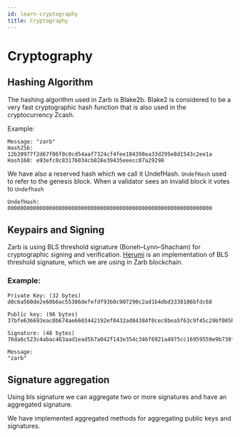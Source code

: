 ```yaml
---
id: learn-cryptography
title: Cryptography
---
```


# Cryptography

## Hashing Algorithm

The hashing algorithm used in Zarb is Blake2b. Blake2 is considered to be a very fast cryptographic
hash function that is also used in the cryptocurrency Zcash.

Example:

```
Message: "zarb"
Hash256: 12b38977f2d67f06f0c0cd54aaf7324cf4fee184398ea33d295e8d1543c2ee1a
Hash160: e93efc0c83176034cb828e39435eeecc07a29298
```

We have also a reserved hash which we call it UndefHash. `UndefHash` used to refer to the genesis
block. When a validator sees an invalid block it votes to `Undefhash`

```
UndefHash: 0000000000000000000000000000000000000000000000000000000000000000
```

## Keypairs and Signing

Zarb is using BLS threshold signature (Boneh–Lynn–Shacham) for cryptographic signing and
verification. [Herumi](https://github.com/herumi/bls) is an implementation of BLS threshold
signature, which we are using in Zarb blockchain.

### Example:

```
Private Key: (32 bytes)
d0c6a560de2e60b6ac55386defefdf93b0c907290c2ad1b4dbd3338186bfdc68

Public key: (96 bytes)
37bfe636693eac0b674ae6603442192ef0432ad84384f0cec8bea5f63c9f45c29bf085b8b9b7f069ae873ccefe61a50a59ad3fefd729af5d63e9cb2325a8f064ab2514b3f846dbfded53234800603a9e752422ad48b99f835bcd95df945aac93

Signature: (48 bytes)
76da6c523c4abac463aad1ead5b7a042f143e354c346f6921a4975cc16959559e9b738fa197ab4df123f580a553b1596

Message:
"zarb"
```

## Signature aggregation

Using bls signature we can aggregate two or more signatures and have an aggregated signature.

We have implemented aggregated methods for aggregating public keys and signatures.
